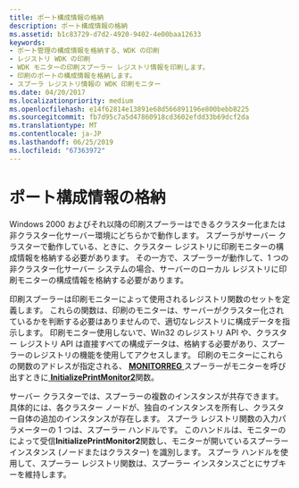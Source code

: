 ```yaml
---
title: ポート構成情報の格納
description: ポート構成情報の格納
ms.assetid: b1c83729-d7d2-4920-9402-4e00baa12633
keywords:
- ポート管理の構成情報を格納する、WDK の印刷
- レジストリ WDK の印刷
- WDK モニターの印刷スプーラー レジストリ情報を印刷します。
- 印刷のポートの構成情報を格納します。
- スプーラ レジストリ情報の WDK 印刷モニター
ms.date: 04/20/2017
ms.localizationpriority: medium
ms.openlocfilehash: e14f62814e13891e68d566891196e800bebb8225
ms.sourcegitcommit: fb7d95c7a5d47860918cd3602efdd33b69dcf2da
ms.translationtype: MT
ms.contentlocale: ja-JP
ms.lasthandoff: 06/25/2019
ms.locfileid: "67363972"
---
```

# <a name="storing-port-configuration-information"></a>ポート構成情報の格納





Windows 2000 およびそれ以降の印刷スプーラーはできるクラスター化または非クラスター化サーバー環境にどちらかで動作します。 スプーラがサーバー クラスターで動作している、ときに、クラスター レジストリに印刷モニターの構成情報を格納する必要があります。 その一方で、スプーラーが動作して、1 つの非クラスター化サーバー システムの場合、サーバーのローカル レジストリに印刷モニターの構成情報を格納する必要があります。

印刷スプーラーは印刷モニターによって使用されるレジストリ関数のセットを定義します。 これらの関数は、印刷のモニターは、サーバーがクラスター化されているかを判断する必要はありませんので、適切なレジストリに構成データを指示します。 印刷モニター使用しないで、Win32 のレジストリ API や、クラスター レジストリ API は直接すべての構成データは、格納する必要があり、スプーラーのレジストリの機能を使用してアクセスします。 印刷のモニターにこれらの関数のアドレスが指定される、 [ **MONITORREG** ](https://docs.microsoft.com/windows-hardware/drivers/ddi/content/winsplp/ns-winsplp-_monitorreg)スプーラーがモニターを呼び出すときに[ **InitializePrintMonitor2**](https://docs.microsoft.com/windows-hardware/drivers/ddi/content/winsplp/nf-winsplp-initializeprintmonitor2)関数。

サーバー クラスターでは、スプーラーの複数のインスタンスが共存できます。 具体的には、各クラスター ノードが、独自のインスタンスを所有し、クラスター自体の追加のインスタンスが存在します。 スプーラ レジストリ関数の入力パラメーターの 1 つは、スプーラー ハンドルです。 このハンドルは、モニターのによって受信**InitializePrintMonitor2**関数し、モニターが開いているスプーラー インスタンス (ノードまたはクラスター) を識別します。 スプーラ ハンドルを使用して、スプーラー レジストリ関数は、スプーラー インスタンスごとにサブキーを維持します。

 

 





